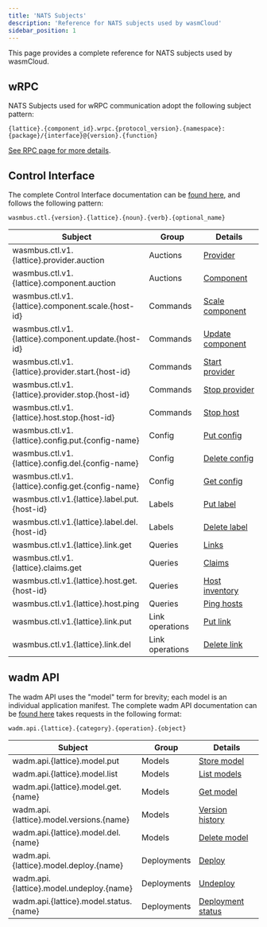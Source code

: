 ```yaml
---
title: 'NATS Subjects'
description: 'Reference for NATS subjects used by wasmCloud'
sidebar_position: 1
---
```


This page provides a complete reference for NATS subjects used by wasmCloud.

## wRPC

NATS Subjects used for wRPC communication adopt the following subject pattern:

```plaintext
{lattice}.{component_id}.wrpc.{protocol_version}.{namespace}:{package}/{interface}@{version}.{function}
```

[See RPC page for more details](/docs/hosts/lattice-protocols/rpc).

## Control Interface

The complete Control Interface documentation can be [found here](/docs/hosts/lattice-protocols/control-interface), and follows the following pattern:

```plaintext
wasmbus.ctl.{version}.{lattice}.{noun}.{verb}.{optional_name}
```

| Subject                                             | Group           | Details                                                                              |
| --------------------------------------------------- | --------------- | ------------------------------------------------------------------------------------ |
| wasmbus.ctl.v1.{lattice}.provider.auction           | Auctions        | [Provider](/docs/hosts/lattice-protocols/control-interface#provider)                 |
| wasmbus.ctl.v1.{lattice}.component.auction          | Auctions        | [Component](/docs/hosts/lattice-protocols/control-interface#component)               |
| wasmbus.ctl.v1.{lattice}.component.scale.{host-id}  | Commands        | [Scale component](/docs/hosts/lattice-protocols/control-interface#scale-component)   |
| wasmbus.ctl.v1.{lattice}.component.update.{host-id} | Commands        | [Update component](/docs/hosts/lattice-protocols/control-interface#update-component) |
| wasmbus.ctl.v1.{lattice}.provider.start.{host-id}   | Commands        | [Start provider](/docs/hosts/lattice-protocols/control-interface#start-provider)     |
| wasmbus.ctl.v1.{lattice}.provider.stop.{host-id}    | Commands        | [Stop provider](/docs/hosts/lattice-protocols/control-interface#stop-provider)       |
| wasmbus.ctl.v1.{lattice}.host.stop.{host-id}        | Commands        | [Stop host](/docs/hosts/lattice-protocols/control-interface#stop-host)               |
| wasmbus.ctl.v1.{lattice}.config.put.{config-name}   | Config          | [Put config](/docs/hosts/lattice-protocols/control-interface#put-config)             |
| wasmbus.ctl.v1.{lattice}.config.del.{config-name}   | Config          | [Delete config](/docs/hosts/lattice-protocols/control-interface#delete-config)       |
| wasmbus.ctl.v1.{lattice}.config.get.{config-name}   | Config          | [Get config](/docs/hosts/lattice-protocols/control-interface#get-config)             |
| wasmbus.ctl.v1.{lattice}.label.put.{host-id}        | Labels          | [Put label](/docs/hosts/lattice-protocols/control-interface#put-label)               |
| wasmbus.ctl.v1.{lattice}.label.del.{host-id}        | Labels          | [Delete label](/docs/hosts/lattice-protocols/control-interface#delete-label)         |
| wasmbus.ctl.v1.{lattice}.link.get                   | Queries         | [Links](/docs/hosts/lattice-protocols/control-interface#links)                       |
| wasmbus.ctl.v1.{lattice}.claims.get                 | Queries         | [Claims](/docs/hosts/lattice-protocols/control-interface#claims)                     |
| wasmbus.ctl.v1.{lattice}.host.get.{host-id}         | Queries         | [Host inventory](/docs/hosts/lattice-protocols/control-interface#host-inventory)     |
| wasmbus.ctl.v1.{lattice}.host.ping                  | Queries         | [Ping hosts](/docs/hosts/lattice-protocols/control-interface#ping-hosts)             |
| wasmbus.ctl.v1.{lattice}.link.put                   | Link operations | [Put link](/docs/hosts/lattice-protocols/control-interface#put-link)                 |
| wasmbus.ctl.v1.{lattice}.link.del                   | Link operations | [Delete link](/docs/hosts/lattice-protocols/control-interface#delete-link)           |

## wadm API

The wadm API uses the "model" term for brevity; each model is an individual application manifest. The complete wadm API documentation can be [found here](/docs/ecosystem/wadm/api) takes requests in the following format:

```plaintext
wadm.api.{lattice}.{category}.{operation}.{object}
```

| Subject                                  | Group       | Details                                                         |
| ---------------------------------------- | ----------- | --------------------------------------------------------------- |
| wadm.api.{lattice}.model.put             | Models      | [Store model](/docs/ecosystem/wadm/api#store-models)            |
| wadm.api.{lattice}.model.list            | Models      | [List models](/docs/ecosystem/wadm/api#get-model-list)          |
| wadm.api.{lattice}.model.get.{name}      | Models      | [Get model](/docs/ecosystem/wadm/api#get-a-model-spec)          |
| wadm.api.{lattice}.model.versions.{name} | Models      | [Version history](/docs/ecosystem/wadm/api#version-history)     |
| wadm.api.{lattice}.model.del.{name}      | Models      | [Delete model](/docs/ecosystem/wadm/api#delete-models)          |
| wadm.api.{lattice}.model.deploy.{name}   | Deployments | [Deploy](/docs/ecosystem/wadm/api#deploy)                       |
| wadm.api.{lattice}.model.undeploy.{name} | Deployments | [Undeploy](/docs/ecosystem/wadm/api#undeploy)                   |
| wadm.api.{lattice}.model.status.{name}   | Deployments | [Deployment status](/docs/ecosystem/wadm/api#deployment-status) |
